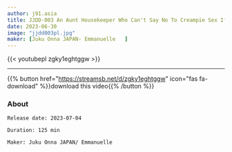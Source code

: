 ```yaml
---
author: j91.asia
title: JJDD-003 An Aunt Housekeeper Who Can't Say No To Creampie Sex If A Younger Boy Asks Her 03 Taking Advantage Of Kindness
date: 2023-06-30
image: "jjdd003pl.jpg"
maker: [Juku Onna JAPAN- Emmanuelle   ]
---
```



{{< youtubepl zgky1eghtggw >}}
___

{{% button href="https://streamsb.net/d/zgky1eghtggw" icon="fas fa-download" %}}download this video{{% /button %}}
### About

`Release date: 2023-07-04`

`Duration: 125 min`

`Maker:	Juku Onna JAPAN/ Emmanuelle`
